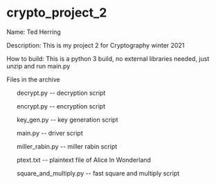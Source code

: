 # crypto_project_2
Name: Ted Herring

Description: This is my project 2 for Cryptography winter 2021

How to build: This is a python 3 build, no external libraries needed, just unzip and run main.py

Files in the archive
<ul>decrypt.py -- decryption script</ul>
<ul>encrypt.py -- encryption script</ul>
<ul>key_gen.py -- key generation script</ul>
<ul>main.py -- driver script</ul>
<ul>miller_rabin.py -- miller rabin script</ul>
<ul>ptext.txt -- plaintext file of Alice In Wonderland</ul>
<ul>square_and_multiply.py -- fast square and multiply script</ul>


